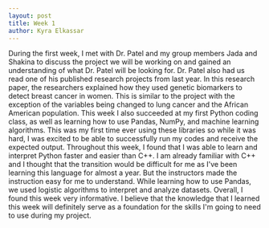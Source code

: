```yaml
---
layout: post
title: Week 1
author: Kyra Elkassar 
---
```


During the first week, I met with Dr. Patel and my group members Jada and Shakina to discuss the project we will be working on and gained an understanding of what Dr. Patel will be looking for. Dr. Patel also had us read one of his published research projects from last year. In this research paper, the researchers explained how they used genetic biomarkers to detect breast cancer in women. This is similar to the project with the exception of the variables being changed to lung cancer and the African American population. This week I also succeeded at my first Python coding class, as well as learning how to use Pandas, NumPy, and machine learning algorithms. This was my first time ever using these libraries so while it was hard, I was excited to be able to successfully run my codes and receive the expected output. Throughout this week, I found that I was able to learn and interpret Python faster and easier than C++. I am already familiar with C++ and I thought that the transition would be difficult for me as I've been learning this language for almost a year. But the instructors made the instruction easy for me to understand. While learning how to use Pandas, we used logistic algorithms to interpret and analyze datasets. Overall, I found this week very informative. I believe that the knowledge that I learned this week will definitely serve as a foundation for the skills I'm going to need to use during my project.
 
